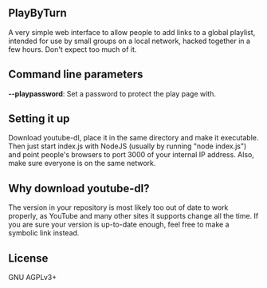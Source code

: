 ## PlayByTurn
A very simple web interface to allow people to add links to a global playlist, 
intended for use by small groups on a local network, hacked together in a few 
hours. Don't expect too much of it.

## Command line parameters
**--playpassword**: Set a password to protect the play page with.

## Setting it up
Download youtube-dl, place it in the same directory and make it executable. 
Then just start index.js with NodeJS (usually by running "node index.js") and 
point people's browsers to port 3000 of your internal IP address. Also, make 
sure everyone is on the same network.

## Why download youtube-dl?
The version in your repository is most likely too out of date to work properly, 
as YouTube and many other sites it supports change all the time. If you are 
sure your version is up-to-date enough, feel free to make a symbolic link 
instead.

## License
GNU AGPLv3+
